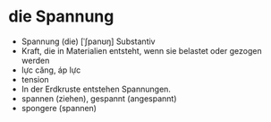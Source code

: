 
# die Spannung
- Spannung (die)	[ˈʃpanʊŋ]	Substantiv	
- Kraft, die in Materialien entsteht, wenn sie belastet oder gezogen werden	
- lực căng, áp lực
- tension
- In der Erdkruste entstehen Spannungen.	
- spannen (ziehen), gespannt (angespannt)
- spongere (spannen)
